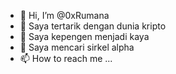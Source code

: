 - 👋 Hi, I’m @0xRumana
- 👀 Saya tertarik dengan dunia kripto
- 🌱 Saya kepengen menjadi kaya
- 💞️ Saya mencari sirkel alpha
- 📫 How to reach me ...

<!---
0xRumana/0xRumana is a ✨ special ✨ repository because its `README.md` (this file) appears on your GitHub profile.
You can click the Preview link to take a look at your changes.
--->
